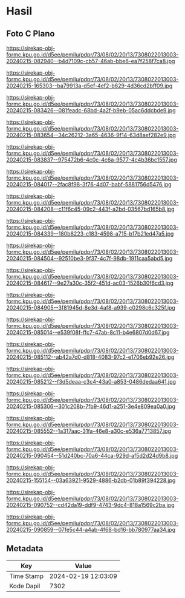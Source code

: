 # Hasil

## Foto C Plano

https://sirekap-obj-formc.kpu.go.id/d5ee/pemilu/pdpr/73/08/02/20/13/7308022013003-20240215-082940--b4d7109c-cb57-46ab-bbe6-ea7f258f7ca8.jpg

https://sirekap-obj-formc.kpu.go.id/d5ee/pemilu/pdpr/73/08/02/20/13/7308022013003-20240215-165303--ba79913a-d5ef-4ef2-b629-4d36cd2bff09.jpg

https://sirekap-obj-formc.kpu.go.id/d5ee/pemilu/pdpr/73/08/02/20/13/7308022013003-20240215-083426--081feadc-68bd-4a2f-b9eb-05ac6ddcbde9.jpg

https://sirekap-obj-formc.kpu.go.id/d5ee/pemilu/pdpr/73/08/02/20/13/7308022013003-20240215-083654--34c26212-3a65-4636-9f14-63d8aef282e9.jpg

https://sirekap-obj-formc.kpu.go.id/d5ee/pemilu/pdpr/73/08/02/20/13/7308022013003-20240215-083837--975472b6-4c0c-4c6a-9577-4c4b36bc1557.jpg

https://sirekap-obj-formc.kpu.go.id/d5ee/pemilu/pdpr/73/08/02/20/13/7308022013003-20240215-084017--2fac8f98-3f76-4d07-babf-5881756d5476.jpg

https://sirekap-obj-formc.kpu.go.id/d5ee/pemilu/pdpr/73/08/02/20/13/7308022013003-20240215-084208--c11f6c45-09c2-443f-a2bd-03567bd165b8.jpg

https://sirekap-obj-formc.kpu.go.id/d5ee/pemilu/pdpr/73/08/02/20/13/7308022013003-20240215-084339--180b8223-c183-4598-a715-b17b21ed47a5.jpg

https://sirekap-obj-formc.kpu.go.id/d5ee/pemilu/pdpr/73/08/02/20/13/7308022013003-20240215-084504--92510be3-9f37-4c7f-98db-1911caa5abd5.jpg

https://sirekap-obj-formc.kpu.go.id/d5ee/pemilu/pdpr/73/08/02/20/13/7308022013003-20240215-084617--9e27a30c-35f2-451d-ac03-1526b30f6cd3.jpg

https://sirekap-obj-formc.kpu.go.id/d5ee/pemilu/pdpr/73/08/02/20/13/7308022013003-20240215-084905--3f81945d-8e3d-4af8-a939-c0298c6c325f.jpg

https://sirekap-obj-formc.kpu.go.id/d5ee/pemilu/pdpr/73/08/02/20/13/7308022013003-20240215-085014--e539f08f-ffc7-47ab-8c11-b4e6807d0d67.jpg

https://sirekap-obj-formc.kpu.go.id/d5ee/pemilu/pdpr/73/08/02/20/13/7308022013003-20240215-085112--ab42a7d0-d818-4083-97c2-e1706eb92e26.jpg

https://sirekap-obj-formc.kpu.go.id/d5ee/pemilu/pdpr/73/08/02/20/13/7308022013003-20240215-085212--f3d5deaa-c3c4-43a0-a853-0486dedaa641.jpg

https://sirekap-obj-formc.kpu.go.id/d5ee/pemilu/pdpr/73/08/02/20/13/7308022013003-20240215-085306--301c208b-7fb9-46d1-a251-3e4e809ea0a0.jpg

https://sirekap-obj-formc.kpu.go.id/d5ee/pemilu/pdpr/73/08/02/20/13/7308022013003-20240215-085552--1a317aac-31fa-46e8-a30c-e536a7713857.jpg

https://sirekap-obj-formc.kpu.go.id/d5ee/pemilu/pdpr/73/08/02/20/13/7308022013003-20240215-090454--51d240bc-70a6-44ca-929d-af5d2d24d9b8.jpg

https://sirekap-obj-formc.kpu.go.id/d5ee/pemilu/pdpr/73/08/02/20/13/7308022013003-20240215-155154--03a63921-9529-4886-b2db-01b89f394228.jpg

https://sirekap-obj-formc.kpu.go.id/d5ee/pemilu/pdpr/73/08/02/20/13/7308022013003-20240215-090752--cd42da19-ddf9-4743-9dc4-818a1569c2ba.jpg

https://sirekap-obj-formc.kpu.go.id/d5ee/pemilu/pdpr/73/08/02/20/13/7308022013003-20240215-090859--07fe5c44-a4ab-4f68-bd16-bb780977aa34.jpg


## Metadata

| Key        | Value               |
| ---------- | ------------------- |
| Time Stamp | 2024-02-19 12:03:09 |
| Kode Dapil | 7302                |



